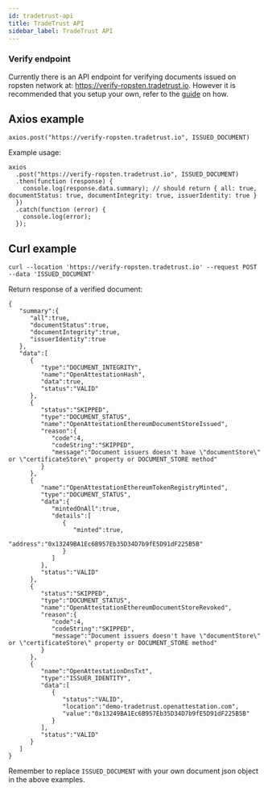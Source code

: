 ```yaml
---
id: tradetrust-api
title: TradeTrust API
sidebar_label: TradeTrust API
---
```


### Verify endpoint

Currently there is an API endpoint for verifying documents issued on ropsten network at: https://verify-ropsten.tradetrust.io. However it is recommended that you setup your own, refer to the <a href="/docs/appendix/infrastructure-template#verify">guide</a> on how.

## Axios example

`axios.post("https://verify-ropsten.tradetrust.io", ISSUED_DOCUMENT)`

Example usage:

```
axios
  .post("https://verify-ropsten.tradetrust.io", ISSUED_DOCUMENT)
  .then(function (response) {
    console.log(response.data.summary); // should return { all: true, documentStatus: true, documentIntegrity: true, issuerIdentity: true }
  })
  .catch(function (error) {
    console.log(error);
  });
```

## Curl example

`curl --location 'https://verify-ropsten.tradetrust.io' --request POST --data 'ISSUED_DOCUMENT'`

Return response of a verified document:

```
{
   "summary":{
      "all":true,
      "documentStatus":true,
      "documentIntegrity":true,
      "issuerIdentity":true
   },
   "data":[
      {
         "type":"DOCUMENT_INTEGRITY",
         "name":"OpenAttestationHash",
         "data":true,
         "status":"VALID"
      },
      {
         "status":"SKIPPED",
         "type":"DOCUMENT_STATUS",
         "name":"OpenAttestationEthereumDocumentStoreIssued",
         "reason":{
            "code":4,
            "codeString":"SKIPPED",
            "message":"Document issuers doesn't have \"documentStore\" or \"certificateStore\" property or DOCUMENT_STORE method"
         }
      },
      {
         "name":"OpenAttestationEthereumTokenRegistryMinted",
         "type":"DOCUMENT_STATUS",
         "data":{
            "mintedOnAll":true,
            "details":[
               {
                  "minted":true,
                  "address":"0x13249BA1Ec6B957Eb35D34D7b9fE5D91dF225B5B"
               }
            ]
         },
         "status":"VALID"
      },
      {
         "status":"SKIPPED",
         "type":"DOCUMENT_STATUS",
         "name":"OpenAttestationEthereumDocumentStoreRevoked",
         "reason":{
            "code":4,
            "codeString":"SKIPPED",
            "message":"Document issuers doesn't have \"documentStore\" or \"certificateStore\" property or DOCUMENT_STORE method"
         }
      },
      {
         "name":"OpenAttestationDnsTxt",
         "type":"ISSUER_IDENTITY",
         "data":[
            {
               "status":"VALID",
               "location":"demo-tradetrust.openattestation.com",
               "value":"0x13249BA1Ec6B957Eb35D34D7b9fE5D91dF225B5B"
            }
         ],
         "status":"VALID"
      }
   ]
}
```

Remember to replace `ISSUED_DOCUMENT` with your own document json object in the above examples.

